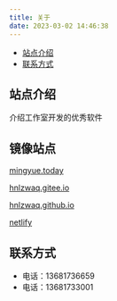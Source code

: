 ```yaml
---
title: 关于
date: 2023-03-02 14:46:38
---
```

<!-- TOC -->

* [站点介绍](#站点介绍)
* [联系方式](#联系方式)

<!-- TOC -->

## 站点介绍
介绍工作室开发的优秀软件


## 镜像站点
[mingyue.today](https://mingyue.today/)

[hnlzwaq.gitee.io](https://hnlzwaq.gitee.io/)

[hnlzwaq.github.io](https://hnlzwaq.github.io/)

[netlify](https://effortless-panda-50bb23.netlify.app/)

## 联系方式
* 电话：13681736659
* 电话：13681733001

 